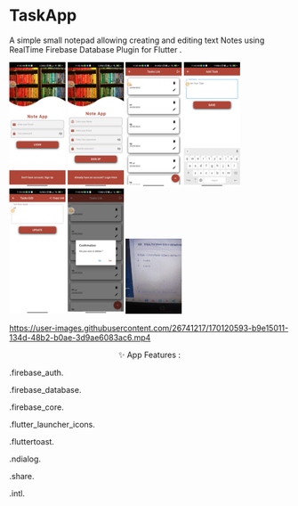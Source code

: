 # TaskApp
A simple small notepad allowing creating and editing text Notes using RealTime Firebase Database Plugin for Flutter .

<img src="screenshots/login.jpeg" width="20%"></img>
<img src="screenshots/sign_up.jpeg" width="20%"></img>
<img src="screenshots/home.jpeg" width="20%"></img>
<img src="screenshots/add.jpeg" width="20%"></img>
<img src="screenshots/edit.jpeg" width="20%"></img>
<img src="screenshots/delete.jpeg" width="20%"></img>
<img src="screenshots/database.jpeg" width="20%"></img>
<p align="center">

 
https://user-images.githubusercontent.com/26741217/170120593-b9e15011-134d-48b2-b0ae-3d9ae6083ac6.mp4
  
  
</p>

<p align="center">
✨ App Features :
<p>.firebase_auth.</p>
<p>.firebase_database.</p>
<p>.firebase_core.</p>
<p>.flutter_launcher_icons.</p>
<p>.fluttertoast.</p>
<p>.ndialog.</p>
<p>.share.</p>
<p>.intl.</p>
</p>
